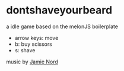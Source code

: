 # dontshaveyourbeard 

a idle game based on the melonJS boilerplate
* arrow keys: move
* b: buy scissors
* s: shave 

music by [Jamie Nord](https://www.youtube.com/user/JamieNordMusic/videos)
